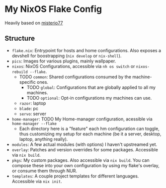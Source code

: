 # My NixOS Flake Config

Heavily based on [misterio77](https://github.com/Misterio77/nix-config/blob/main/README.md)

## Structure

- `flake.nix`: Entrypoint for hosts and home configurations. Also exposes a
  devshell for boostrapping (`nix develop` or `nix-shell`).
- `pics`: Images for various plugins, mainly wallpaper.
- `nixos`: NixOS Configurations, accessible via `nh os switch` or `nixos-rebuild --flake`.
  - TODO `common`: Shared configurations consumed by the machine-specific ones.
    - TODO `global`: Configurations that are globally applied to all my machines.
    - TODO `optional`: Opt-in configurations my machines can use.
  - `razor`: laptop
  - `blade`: pc
  - `servo`: server
- `home-manager`: TODO My Home-manager configuration, acessible via `home-manager --flake`
    - Each directory here is a "feature" each hm configuration can toggle, thus
      customizing my setup for each machine (be it a server, desktop, laptop,
      anything really).
- `modules`: A few actual modules (with options) I haven't upstreamed yet.
- `overlay`: Patches and version overrides for some packages. Accessible via
  `nix build`.
- `pkgs`: My custom packages. Also accessible via `nix build`. You can compose
  these into your own configuration by using my flake's overlay, or consume them through NUR.
- `templates`: A couple project templates for different languages. Accessible
  via `nix init`.


